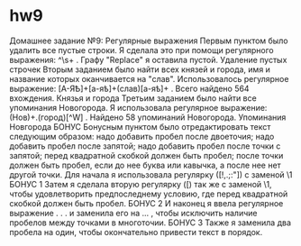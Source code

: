 # hw9
Домашнее задание №9: Регулярные выражения
Первым пунктом было удалить все пустые строки. Я сделала это при помощи регулярного выражения: ^\s+ . Графу "Replace" я оставила пустой. Удаление пустых строчек
Вторым заданием было найти всех князей и города, имя и название которых оканчивается на "слав". Использовалось регулярное выражение: [А-ЯѢ]+[а-яѣ]+(слав)[а-яѣ]+ . Всего найдено 564 вхождения. Князья и города
Третьим заданием было найти все упоминания Новогорода. Я использовала регулярное выражение: (Нов)+.(город)[^W] . Найдено 58 упоминаний Новогорода. Упоминания Новгорода
БОНУС Бонусным пунктом было отредактировать текст следующим образом:
надо добавить пробел после двоеточия;
надо добавить пробел после запятой;
надо добавить пробел после точки с запятой;
перед квадратной скобкой должен быть пробел;
после точки должен быть пробел, если до нее буква или кавычка, а после нее нет другой точки.
Для начала я использовала регулярку ([!,.;:"]) с заменой \1
БОНУС 1 Затем я сделала вторую регулярку ([) так же с заменой \1, чтобы удовлетворить предпоследнему условию, где перед квадратной скобкой должен быть пробел.
БОНУС 2 И наконец я ввела регулярное выражение . . . и заменила его на ... , чтобы исключить наличие пробелов между точками в многоточии.
БОНУС 3 Также я заменила два пробела на один, чтобы окончательно привести текст в порядок. 
